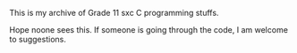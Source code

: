 This is my archive of Grade 11 sxc C programming stuffs.

Hope noone sees this. If someone is going through the code, I am welcome to suggestions.